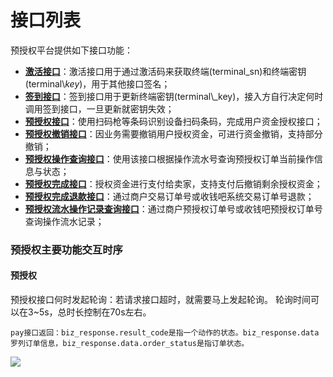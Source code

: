# 接口列表

预授权平台提供如下接口功能：

* [**激活接口**](/api/interface/activate.md)：激活接口用于通过激活码来获取终端\(terminal_sn\)和终端密钥\(terminal\\_key_\)，用于其他接口签名；
* [**签到接口**](/api/interface/checkin.md)：签到接口用于更新终端密钥\(terminal\\_key\)，接入方自行决定何时调用签到接口，一旦更新就密钥失效；
* [**预授权接口**](/api/interface/auth.md)：使用扫码枪等条码识别设备扫码条码，完成用户资金授权接口；
* [**预授权撤销接口**](/api/interface/cancel.md)：因业务需要撤销用户授权资金，可进行资金撤销，支持部分撤销；
* [**预授权操作查询接口**](/api/interface/query.md)：使用该接口根据操作流水号查询预授权订单当前操作信息与状态；
* [**预授权完成接口**](/api/interface/pay.md)：授权资金进行支付给卖家，支持支付后撤销剩余授权资金；
* [**预授权完成退款接口**](/api/interface/refund.md)：通过商户交易订单号或收钱吧系统交易订单号退款；
* [**预授权流水操作记录查询接口**](/api/interface/query_trans.md)：通过商户预授权订单号或收钱吧预授权订单号查询操作流水记录；


### 预授权主要功能交互时序

#### 预授权

预授权接口何时发起轮询：若请求接口超时，就需要马上发起轮询。
轮询时间可以在3~5s，总时长控制在70s左右。

```
pay接口返回：biz_response.result_code是指一个动作的状态。biz_response.data罗列订单信息，biz_response.data.order_status是指订单状态。
```

![](../img/pay_sd.jpg?raw=true)








